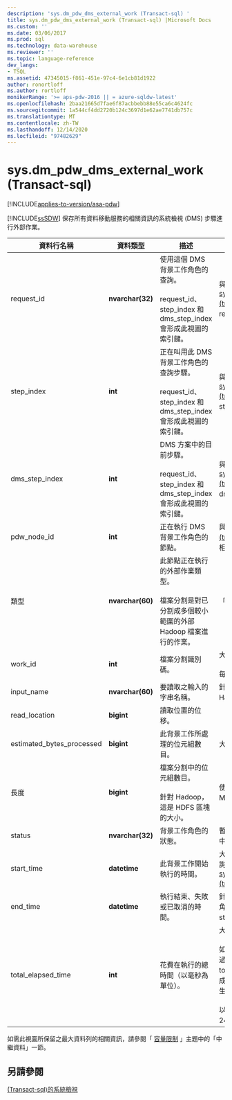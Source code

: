 ```yaml
---
description: 'sys.dm_pdw_dms_external_work (Transact-sql) '
title: sys.dm_pdw_dms_external_work (Transact-sql) |Microsoft Docs
ms.custom: ''
ms.date: 03/06/2017
ms.prod: sql
ms.technology: data-warehouse
ms.reviewer: ''
ms.topic: language-reference
dev_langs:
- TSQL
ms.assetid: 47345015-f861-451e-97c4-6e1cb81d1922
author: ronortloff
ms.author: rortloff
monikerRange: '>= aps-pdw-2016 || = azure-sqldw-latest'
ms.openlocfilehash: 2baa21665d7fae6f87acbbebb88e55ca6c4624fc
ms.sourcegitcommit: 1a544cf4dd2720b124c3697d1e62ae7741db757c
ms.translationtype: MT
ms.contentlocale: zh-TW
ms.lasthandoff: 12/14/2020
ms.locfileid: "97482629"
---
```

# <a name="sysdm_pdw_dms_external_work-transact-sql"></a>sys.dm_pdw_dms_external_work (Transact-sql) 
[!INCLUDE[applies-to-version/asa-pdw](../../includes/applies-to-version/asa-pdw.md)]

  [!INCLUDE[ssSDW](../../includes/sssdw-md.md)] 保存所有資料移動服務的相關資訊的系統檢視 (DMS) 步驟進行外部作業。  
  
|資料行名稱|資料類型|描述|範圍|  
|-----------------|---------------|-----------------|-----------|  
|request_id|**nvarchar(32)**|使用這個 DMS 背景工作角色的查詢。<br /><br /> request_id、step_index 和 dms_step_index 會形成此視圖的索引鍵。|與 [sys.dm_pdw_exec_requests &#40;transact-sql&#41;](../../relational-databases/system-dynamic-management-views/sys-dm-pdw-exec-requests-transact-sql.md)中的 request_id 相同。|  
|step_index|**int**|正在叫用此 DMS 背景工作角色的查詢步驟。<br /><br /> request_id、step_index 和 dms_step_index 會形成此視圖的索引鍵。|與 [sys.dm_pdw_request_steps &#40;transact-sql&#41;](../../relational-databases/system-dynamic-management-views/sys-dm-pdw-request-steps-transact-sql.md)中的 step_index 相同。|  
|dms_step_index|**int**|DMS 方案中的目前步驟。<br /><br /> request_id、step_index 和 dms_step_index 會形成此視圖的索引鍵。|與 [sys.dm_pdw_dms_workers &#40;transact-sql&#41;](../../relational-databases/system-dynamic-management-views/sys-dm-pdw-dms-workers-transact-sql.md)中的 dms___step_index 相同。|  
|pdw_node_id|**int**|正在執行 DMS 背景工作角色的節點。|與 [sys.dm_pdw_nodes &#40;transact-sql&#41;](../../relational-databases/system-dynamic-management-views/sys-dm-pdw-nodes-transact-sql.md)中的 node_id 相同。|  
|類型|**nvarchar(60)**|此節點正在執行的外部作業類型。<br /><br /> 檔案分割是對已分割成多個較小範圍的外部 Hadoop 檔案進行的作業。|「檔案分割」|  
|work_id|**int**|檔案分割識別碼。|大於或等於0。<br /><br /> 每個計算節點都是唯一的。|  
|input_name|**nvarchar(60)**|要讀取之輸入的字串名稱。|針對 Hadoop 檔案，這是 Hadoop 檔案名。|  
|read_location|**bigint**|讀取位置的位移。||  
|estimated_bytes_processed|**bigint**|此背景工作所處理的位元組數目。|大於或等於0。|  
|長度|**bigint**|檔案分割中的位元組數目。<br /><br /> 針對 Hadoop，這是 HDFS 區塊的大小。|使用者定義。 預設值為 64 MB。|  
|status|**nvarchar(32)**|背景工作角色的狀態。|暫止、處理、完成、失敗、已中止|  
|start_time|**datetime**|此背景工作開始執行的時間。|大於或等於此背景工作所屬查詢步驟的開始時間。 請參閱 [sys.dm_pdw_request_steps &#40;transact-sql&#41;](../../relational-databases/system-dynamic-management-views/sys-dm-pdw-request-steps-transact-sql.md)。|  
|end_time|**datetime**|執行結束、失敗或已取消的時間。|針對進行中或佇列的背景工作角色為 Null。 否則，大於 start_time。|  
|total_elapsed_time|**int**|花費在執行的總時間（以毫秒為單位）。|大於或等於0。<br /><br /> 如果 total_elapsed_time 超過整數的最大值，total_elapsed_time 將會繼續成為最大值。 這種狀況會產生「已超過最大值」的警告。<br /><br /> 以毫秒為單位的最大值相當於24.8 天。|  
  
 如需此視圖所保留之最大資料列的相關資訊，請參閱「 [容量限制](/azure/sql-data-warehouse/sql-data-warehouse-service-capacity-limits#metadata) 」主題中的「中繼資料」一節。
  
## <a name="see-also"></a>另請參閱  
 [&#40;Transact-sql&#41;的系統檢視 ](../../t-sql/language-reference.md)  
  
